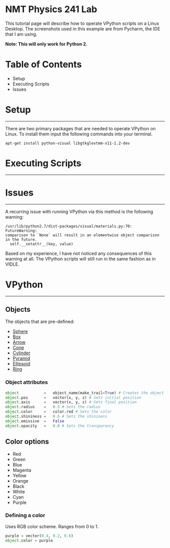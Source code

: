 # NMT Physics 241 Lab

This tutorial page will describe how to operate VPython scripts on a Linux Desktop. The screenshots used in this example are from Pycharm, the IDE that I am using.

**Note: This will only work for Python 2.**


# Table of Contents
  - Setup
  - Executing Scripts
  - Issues


# Setup
---
There are two primary packages that are needed to operate VPython on Linux. To install them input the following commands into your terminal.

```
apt-get install python-visual libgtkglextmm-x11-1.2-dev
```

# Executing Scripts
---

# Issues
---
A recurring issue with running VPython via this method is the following warning:
```
/usr/lib/python2.7/dist-packages/visual/materials.py:70: FutureWarning: 
comparison to `None` will result in an elementwise object comparison in the future.
  self.__setattr__(key, value)

```
Based on my experience, I have not noticed any consequences of this warning at all.
The VPython scripts will still run in the same fashion as in VIDLE.

# VPython
---
## Objects
The objects that are pre-defined:
  - [Sphere](http://www.glowscript.org/docs/VPythonDocs/sphere.html)
  - [Box](http://www.glowscript.org/docs/VPythonDocs/box.html)
  - [Arrow](http://www.glowscript.org/docs/VPythonDocs/arrow.html)
  - [Cone](http://www.glowscript.org/docs/VPythonDocs/cone.html)
  - [Cylinder](http://www.glowscript.org/docs/VPythonDocs/cylinder.html)
  - [Pyramid](http://www.glowscript.org/docs/VPythonDocs/pyramid.html)
  - [Ellipsoid](http://www.glowscript.org/docs/VPythonDocs/ellipsoid.html)
  - [Ring](http://www.glowscript.org/docs/VPythonDocs/ring.html)

### Object attributes
```python
object           =   object_name(make_trail=True) # Creates the object
object.pos       =   vector(x, y, z) # Sets initial position
object.axis      =   vector(x, y, z) # Sets final position
object.radius    =   0.5 # Sets the radius
object.color     =   color.red # Sets the color
object.shininess =   0.6 # Sets the shininess
object.emissive  =   False 
object.opacity   =   0.8 # Sets the transparency 
```

## Color options
  - Red
  - Green
  - Blue
  - Magenta
  - Yellow
  - Orange
  - Black
  - White
  - Cyan
  - Purple
 
### Defining a color
Uses RGB color scheme. Ranges from 0 to 1.

```python
purple = vector(0.4, 0.2, 0.6)
object.color = purple
```